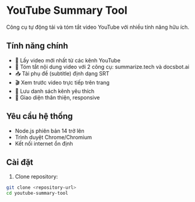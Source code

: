 # YouTube Summary Tool

Công cụ tự động tải và tóm tắt video YouTube với nhiều tính năng hữu ích.

## Tính năng chính

- 🎥 Lấy video mới nhất từ các kênh YouTube
- 📝 Tóm tắt nội dung video với 2 công cụ: summarize.tech và docsbot.ai
- 📥 Tải phụ đề (subtitle) định dạng SRT
- 🎬 Xem trước video trực tiếp trên trang
- 💾 Lưu danh sách kênh yêu thích
- 📱 Giao diện thân thiện, responsive

## Yêu cầu hệ thống

- Node.js phiên bản 14 trở lên
- Trình duyệt Chrome/Chromium
- Kết nối internet ổn định

## Cài đặt

1. Clone repository:

```bash
git clone <repository-url>
cd youtube-summary-tool
```
